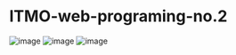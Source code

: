 # ITMO-web-programing-no.2
![image](https://github.com/KayotPoziloy/ITMO-web-programing-no.2/assets/78742120/47c7148f-dad8-46b0-af1e-59f68e1b1fa1)
![image](https://github.com/KayotPoziloy/ITMO-web-programing-no.2/assets/78742120/9ac88fe3-2d4f-4b3e-890d-2ea6e81dcfe7)
![image](https://github.com/KayotPoziloy/ITMO-web-programing-no.2/assets/78742120/cf23490e-5fe1-4a1f-baf2-0a5762becee2)


